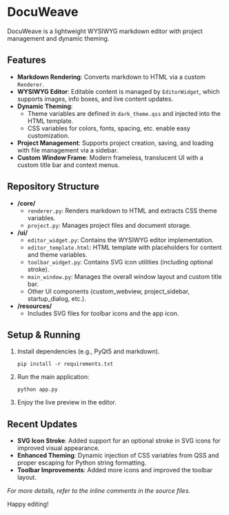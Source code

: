 # DocuWeave

DocuWeave is a lightweight WYSIWYG markdown editor with project management and dynamic theming.

## Features

- **Markdown Rendering**: Converts markdown to HTML via a custom `Renderer`.
- **WYSIWYG Editor**: Editable content is managed by `EditorWidget`, which supports images, info boxes, and live content updates.
- **Dynamic Theming**: 
  - Theme variables are defined in `dark_theme.qss` and injected into the HTML template.
  - CSS variables for colors, fonts, spacing, etc. enable easy customization.
- **Project Management**: Supports project creation, saving, and loading with file management via a sidebar.
- **Custom Window Frame**: Modern frameless, translucent UI with a custom title bar and context menus.

## Repository Structure

- **/core/**
  - `renderer.py`: Renders markdown to HTML and extracts CSS theme variables.
  - `project.py`: Manages project files and document storage.
- **/ui/**
  - `editor_widget.py`: Contains the WYSIWYG editor implementation.
  - `editor_template.html`: HTML template with placeholders for content and theme variables.
  - `toolbar_widget.py`: Contains SVG icon utilities (including optional stroke).
  - `main_window.py`: Manages the overall window layout and custom title bar.
  - Other UI components (custom_webview, project_sidebar, startup_dialog, etc.).
- **/resources/**
  - Includes SVG files for toolbar icons and the app icon.

## Setup & Running

1. Install dependencies (e.g., PyQt5 and markdown).
   ```
   pip install -r requirements.txt
   ```
2. Run the main application:
   ```
   python app.py
   ```
3. Enjoy the live preview in the editor.

## Recent Updates

- **SVG Icon Stroke**: Added support for an optional stroke in SVG icons for improved visual appearance.
- **Enhanced Theming**: Dynamic injection of CSS variables from QSS and proper escaping for Python string formatting.
- **Toolbar Improvements**: Added more icons and improved the toolbar layout.

_For more details, refer to the inline comments in the source files._

Happy editing!